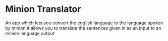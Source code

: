 <h1> Minion Translator</h1>
An app which lets you convert the english language to the language spoken by minion.It allows you to translate the sentences given in as an input to an minion language output
